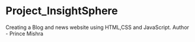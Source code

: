 # Project_InsightSphere
Creating a Blog and news website using HTML,CSS and JavaScript.
Author - Prince Mishra
